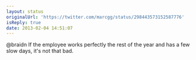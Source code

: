 ```yaml
---
layout: status
originalUrl: 'https://twitter.com/marcgg/status/298443573152587776'
isReply: true
date: 2013-02-04 14:51:07
---
```


@braidn If the employee works perfectly the rest of the year and has a few slow days, it's not that bad.
